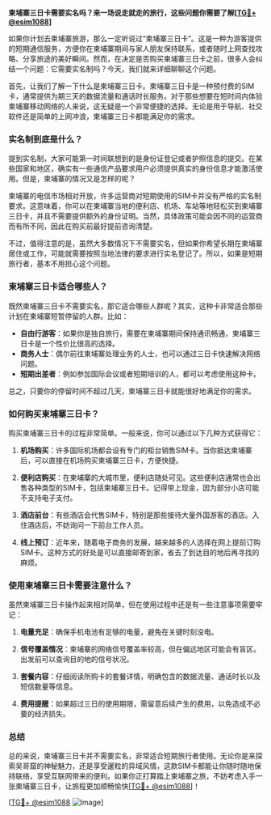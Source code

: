 **柬埔寨三日卡需要实名吗？来一场说走就走的旅行，这些问题你需要了解[[TG💪+ @esim1088](https://t.me/s/esim1088)]**

如果你计划去柬埔寨旅游，那么一定听说过“柬埔寨三日卡”。这是一种为游客提供的短期通信服务，方便你在柬埔寨期间与家人朋友保持联系，或者随时上网查找攻略、分享旅途的美好瞬间。然而，在决定是否购买柬埔寨三日卡之前，很多人会纠结一个问题：它需要实名制吗？今天，我们就来详细聊聊这个问题。

首先，让我们了解一下什么是柬埔寨三日卡。柬埔寨三日卡是一种预付费的SIM卡，通常提供为期三天的数据流量和通话时长服务。对于那些想要在短时间内体验柬埔寨移动网络的人来说，这无疑是一个非常便捷的选择。无论是用于导航、社交软件还是简单的上网冲浪，柬埔寨三日卡都能满足你的需求。

### 实名制到底是什么？

提到实名制，大家可能第一时间联想到的是身份证登记或者护照信息的提交。在某些国家和地区，确实有一些通信产品要求用户必须提供真实的身份信息才能激活使用。但是，柬埔寨的情况又是怎样的呢？

柬埔寨的电信市场相对开放，许多运营商对短期使用的SIM卡并没有严格的实名制要求。这意味着，你可以在柬埔寨当地的便利店、机场、车站等地轻松买到柬埔寨三日卡，并且不需要提供额外的身份证明。当然，具体政策可能会因不同的运营商而有所不同，因此在购买前最好提前咨询清楚。

不过，值得注意的是，虽然大多数情况下不需要实名，但如果你希望长期在柬埔寨居住或工作，可能就需要按照当地法律的要求进行实名登记了。所以，如果是短期旅行者，基本不用担心这个问题。

### 柬埔寨三日卡适合哪些人？

既然柬埔寨三日卡不需要实名，那它适合哪些人群呢？其实，这种卡非常适合那些计划在柬埔寨短暂停留的人群。比如：

- **自由行游客**：如果你是独自旅行，需要在柬埔寨期间保持通讯畅通，柬埔寨三日卡是一个性价比很高的选择。
- **商务人士**：偶尔前往柬埔寨处理业务的人士，也可以通过三日卡快速解决网络问题。
- **短期出差者**：例如参加国际会议或者短期培训的人，都可以考虑使用这种卡。

总之，只要你的停留时间不超过几天，柬埔寨三日卡就能很好地满足你的需求。

### 如何购买柬埔寨三日卡？

购买柬埔寨三日卡的过程非常简单。一般来说，你可以通过以下几种方式获得它：

1. **机场购买**：许多国际机场都会设有专门的柜台销售SIM卡。当你抵达柬埔寨后，可以直接在机场购买柬埔寨三日卡，方便快捷。
   
2. **便利店购买**：在柬埔寨的大城市里，便利店随处可见。这些便利店通常也会出售各种类型的SIM卡，包括柬埔寨三日卡。记得带上现金，因为部分小店可能不支持电子支付。

3. **酒店前台**：有些酒店会代售SIM卡，特别是那些接待大量外国游客的酒店。入住酒店后，不妨询问一下前台工作人员。

4. **线上预订**：近年来，随着电子商务的发展，越来越多的人选择在网上提前订购SIM卡。这种方式的好处是可以直接邮寄到家，省去了到达目的地后再寻找的麻烦。

### 使用柬埔寨三日卡需要注意什么？

虽然柬埔寨三日卡操作起来相对简单，但在使用过程中还是有一些注意事项需要牢记：

1. **电量充足**：确保手机电池有足够的电量，避免在关键时刻没电。
   
2. **信号覆盖情况**：柬埔寨的网络信号覆盖率较高，但在偏远地区可能会有盲区。出发前可以查询目的地的信号状况。

3. **套餐内容**：仔细阅读所购卡的套餐详情，明确包含的数据流量、通话时长以及短信数量等信息。

4. **费用提醒**：如果超过三日的使用期限，需留意后续产生的费用，以免造成不必要的经济损失。

### 总结

总的来说，柬埔寨三日卡并不需要实名，非常适合短期旅行者使用。无论你是来探索吴哥窟的神秘魅力，还是享受暹粒的异域风情，这款SIM卡都能让你随时随地保持联络，享受互联网带来的便利。如果你正打算踏上柬埔寨之旅，不妨考虑入手一张柬埔寨三日卡，让旅程更加顺畅愉快[[TG💪+ @esim1088](https://t.me/s/esim1088)]！

[[TG💪+ @esim1088](https://t.me/s/esim1088) ![Image](https://i.postimg.cc/4NQfJmqS/Snipaste-2025-05-13-00-14-12.png)]